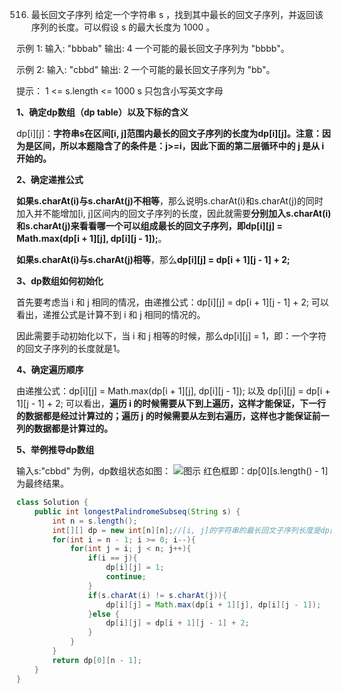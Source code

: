 

516. 最长回文子序列
给定一个字符串 s ，找到其中最长的回文子序列，并返回该序列的长度。可以假设 s 的最大长度为 1000 。

示例 1:
输入: "bbbab"
输出: 4
一个可能的最长回文子序列为 "bbbb"。

示例 2:
输入: "cbbd"
输出: 2
一个可能的最长回文子序列为 "bb"。

提示：
1 <= s.length <= 1000
s 只包含小写英文字母

**1、确定dp数组（dp table）以及下标的含义**

dp[i][j]：**字符串s在区间[i, j]范围内最长的回文子序列的长度为dp[i][j]。注意：因为是区间，所以本题隐含了的条件是：j>=i，因此下面的第二层循环中的 j 是从 i 开始的。**

**2、确定递推公式**

**如果s.charAt(i)与s.charAt(j)不相等**，那么说明s.charAt(i)和s.charAt(j)的同时加入并不能增加[i, j]区间内的回文子序列的长度，因此就需要**分别加入s.charAt(i)和s.charAt(j)来看看哪一个可以组成最长的回文子序列，即dp[i][j] = Math.max(dp[i + 1][j], dp[i][j - 1]);**。

**如果s.charAt(i)与s.charAt(j)相等**，那么**dp[i][j] = dp[i + 1][j - 1] + 2;**

**3、dp数组如何初始化**

首先要考虑当 i 和 j 相同的情况，由递推公式：dp[i][j] = dp[i + 1][j - 1] + 2; 可以看出，递推公式是计算不到 i 和 j 相同的情况的。

因此需要手动初始化以下，当 i 和 j 相等的时候，那么dp[i][j] = 1，即：一个字符的回文子序列的长度就是1。

**4、确定遍历顺序**

由递推公式：dp[i][j] = Math.max(dp[i + 1][j], dp[i][j - 1]); 以及  dp[i][j] = dp[i + 1][j - 1] + 2; 可以看出，**遍历 i 的时候需要从下到上遍历，这样才能保证，下一行的数据都是经过计算过的；遍历 j 的时候需要从左到右遍历，这样也才能保证前一列的数据都是计算过的。**

**5、举例推导dp数组**

输入s:"cbbd" 为例，dp数组状态如图：
![图示](https://img-blog.csdnimg.cn/20210414153141888.png?x-oss-process=image/watermark,type_ZmFuZ3poZW5naGVpdGk,shadow_10,text_aHR0cHM6Ly9ibG9nLmNzZG4ubmV0L3dlaXhpbl80NjQ5NzUwMw==,size_16,color_FFFFFF,t_70)
红色框即：dp[0][s.length() - 1] 为最终结果。

```java
class Solution {
    public int longestPalindromeSubseq(String s) {
        int n = s.length();
        int[][] dp = new int[n][n];//[i, j]的字符串的最长回文子序列长度是dp[i][j]
        for(int i = n - 1; i >= 0; i--){
            for(int j = i; j < n; j++){
                if(i == j){
                    dp[i][j] = 1;
                    continue;
                }
                if(s.charAt(i) != s.charAt(j)){
                    dp[i][j] = Math.max(dp[i + 1][j], dp[i][j - 1]);
                }else {
                    dp[i][j] = dp[i + 1][j - 1] + 2;
                }
            }
        }
        return dp[0][n - 1];
    }
}
```